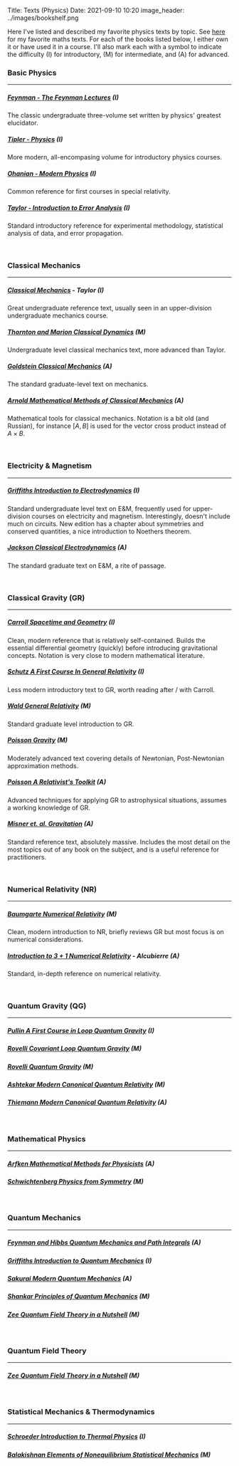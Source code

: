Title: Texts (Physics)
Date: 2021-09-10 10:20 
image_header: ../images/bookshelf.png

Here I've listed and described my favorite physics texts by topic. See [here](/pages/texts-math) for my favorite maths texts. 
For each of the books listed below, I either own it or have used it in a course. I'll also mark each with a symbol to
indicate the difficulty (I) for introductory, (M) for intermediate, and (A) for advanced.

### Basic Physics
<hr>

##### [Feynman - _The Feynman Lectures_](https://amzn.to/2VGYoQv) (I)

The classic undergraduate three-volume set written by physics' greatest elucidator.

##### [Tipler - _Physics_](https://amzn.to/2H3nJfG) (I)

More modern, all-encompasing volume for introductory physics courses.

##### [Ohanian - _Modern Physics_](https://amzn.to/2JfgnqP) (I)

Common reference for first courses in special relativity.

##### [Taylor - _Introduction to Error Analysis_](https://amzn.to/2Y9kj0t) (I)

Standard introductory reference for experimental methodology, statistical analysis of data, and error propagation.


[comment]: <> (<br>)

[comment]: <> (### Astrophysics)

[comment]: <> (<hr>)

[comment]: <> (##### [de Pater _Planetary Sciences_]&#40;https://amzn.to/2DNjSkS&#41; &#40;M&#41;)

[comment]: <> (##### [Carroll _An Introduction to Modern Astrophysics_]&#40;https://amzn.to/2Vc3u86&#41; &#40;A&#41;)

[comment]: <> (##### [Lissauer _Fundamental Planetary Science_]&#40;https://amzn.to/2WopnNQ&#41; &#40;I&#41;)

[comment]: <> (##### [Peterson _An Introduction to Active Galactic Nuclei_]&#40;https://amzn.to/2LjPq7W&#41; &#40;M&#41;)

[comment]: <> (##### [Schneider _Extragalactic Astronomy and Cosmology_]&#40;https://amzn.to/2VQsf9z&#41; &#40;M&#41;)

[comment]: <> (##### [Seager _Exoplanets_]&#40;https://amzn.to/2DOfPop&#41; &#40;M&#41;)


<br>

### Classical Mechanics
<hr>

##### [_Classical Mechanics_](https://amzn.to/2DOKHFb) - Taylor (I)

Great undergraduate reference text, usually seen in an upper-division undergraduate mechanics course. 

##### [Thornton and Marion _Classical Dynamics_](https://amzn.to/2VcPYB3) (M)

Undergraduate level classical mechanics text, more advanced than Taylor. 

##### [Goldstein _Classical Mechanics_](https://amzn.to/2Jh4iRR) (A)

The standard graduate-level text on mechanics.

##### [Arnold _Mathematical Methods of Classical Mechanics_](https://amzn.to/2Lnp7hn) (A)

Mathematical tools for classical mechanics. Notation is a bit old (and Russian), for instance $[A, B]$ is used for 
the vector cross product instead of $A \times B$.


<br>

### Electricity & Magnetism
<hr>

##### [Griffiths _Introduction to Electrodynamics_](https://amzn.to/2LjSvF7) (I)

Standard undergraduate level text on E&M, frequently used for upper-division courses on electricity and magnetism.
Interestingly, doesn't include much on circuits. New edition has a chapter about symmetries and conserved quantities,
a nice introduction to Noethers theorem. 

##### [Jackson _Classical Electrodynamics_](https://amzn.to/2PO7rdk) (A)

The standard graduate text on E&M, a rite of passage. 

<br>

### Classical Gravity (GR)
<hr>

##### [Carroll _Spacetime and Geometry_](https://amzn.to/2DN31hL) (I)

Clean, modern reference that is relatively self-contained. Builds the essential differential geometry (quickly) before
introducing gravitational concepts. Notation is very close to modern mathematical literature.

##### [Schutz _A First Course In General Relativity_](https://amzn.to/2VJ03VM) (I)

Less modern introductory text to GR, worth reading after / with Carroll.


##### [Wald _General Relativity_](https://amzn.to/2LldLu7) (M)

Standard graduate level introduction to GR. 

##### [Poisson _Gravity_](https://amzn.to/2Jg7xsX) (M)

Moderately advanced text covering details of Newtonian, Post-Newtonian approximation methods.

##### [Poisson _A Relativist's Toolkit_](https://amzn.to/2H262gr) (A)

Advanced techniques for applying GR to astrophysical situations, assumes a working knowledge of GR.

##### [Misner et. al. _Gravitation_](https://amzn.to/2H0Tm9F) (A)

Standard reference text, absolutely massive. Includes the most detail on the most topics out of any book on the subject,
and is a useful reference for practitioners.


<br>

### Numerical Relativity (NR)
<hr>

##### [Baumgarte _Numerical Relativity_](https://amzn.to/2DNEyci) (M)

Clean, modern introduction to NR, briefly reviews GR but most focus is on numerical considerations. 

##### [_Introduction to 3 + 1 Numerical Relativity_](https://amzn.to/3A9xbXO) - Alcubierre (A)

Standard, in-depth reference on numerical relativity. 


<br>


### Quantum Gravity (QG)
<hr>

##### [Pullin _A First Course in Loop Quantum Gravity_]() (I)

##### [Rovelli _Covariant Loop Quantum Gravity_](https://amzn.to/2WnIZBV) (M)

##### [Rovelli _Quantum Gravity_]() (M)

##### [Ashtekar _Modern Canonical Quantum Relativity_]() (M)

##### [Thiemann _Modern Canonical Quantum Relativity_]() (A)


<br>

### Mathematical Physics
<hr>

##### [Arfken _Mathematical Methods for Physicists_](https://amzn.to/2DOLNk7) (A)

##### [Schwichtenberg _Physics from Symmetry_](https://amzn.to/2VQsDF3) (M)


<br>

### Quantum Mechanics
<hr>

##### [Feynman and Hibbs _Quantum Mechanics and Path Integrals_](https://amzn.to/2Y3TSsV) (A)
##### [Griffiths _Introduction to Quantum Mechanics_](https://amzn.to/2DOAMiT) (I)
##### [Sakurai _Modern Quantum Mechanics_](https://amzn.to/2WiTnL8) (A)
##### [Shankar _Principles of Quantum Mechanics_](https://amzn.to/2VHqfA5) (M)
##### [Zee _Quantum Field Theory in a Nutshell_](https://amzn.to/2LAQ5Cj) (M)

<br>

### Quantum Field Theory
<hr>

##### [Zee _Quantum Field Theory in a Nutshell_](https://amzn.to/2LAQ5Cj) (M)


<br>

### Statistical Mechanics & Thermodynamics
<hr>

##### [Schroeder _Introduction to Thermal Physics_](https://amzn.to/2VECzkP) (I)
##### [Balakishnan _Elements of Nonequilibrium Statistical Mechanics_](https://amzn.to/2DNnUcC) (M)



<br>
<br>
